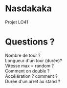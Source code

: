 Nasdakaka
=========

Projet LO41

Questions ?
=========
Nombre de tour ? <br/>
Longueur d'un tour (durée)?<br/>
Vitesse max = random ?<br/>
Comment on double ?<br/>
Accélération ? comment ?<br/>
Durée d'un arret au stand ?<br/>